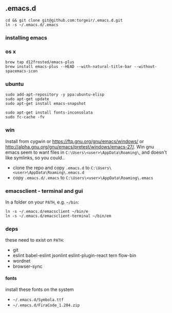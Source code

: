 ## .emacs.d

```
cd && git clone git@github.com:torgeir/.emacs.d.git
ln -s ~/.emacs.d/.emacs
```

### installing emacs

### os x

```
brew tap d12frosted/emacs-plus
brew install emacs-plus --HEAD --with-natural-title-bar --without-spacemacs-icon
```

### ubuntu

```
sudo add-apt-repository -y ppa:ubuntu-elisp
sudo apt-get update
sudo apt-get install emacs-snapshot

sudo apt-get install fonts-inconsolata
sudo fc-cache -fv
```

### win

Install from cygwin or https://ftp.gnu.org/gnu/emacs/windows/ or
http://alpha.gnu.org/gnu/emacs/pretest/windows/emacs-27/. Win gnu emacs seem to
want files in `C:\Users\<user>\AppData\Roaming\`, and doesn't like symlinks, so
you could..

- clone the repo and copy `.emacs.d` to `C:\Users\<user>\AppData\Roaming\.emacs.d`
- copy `.emacs.d/.emacs` to `C:\Users\<user>\AppData\Roaming\.emacs`

### emacsclient - terminal and gui

In a folder on your `PATH`, e.g. `~/bin`:

```
ln -s ~/.emacs.d/emacsclient ~/bin/e
ln -s ~/.emacs.d/emacsclient-terminal ~/bin/em
```

### deps

these need to exist on `PATH`:

- git
- eslint babel-eslint jsonlint eslint-plugin-react tern flow-bin
- wordnet
- browser-sync

#### fonts

install these fonts on the system

- `~/.emacs.d/Symbola.ttf`
- `~/.emacs.d/FiraCode_1.204.zip`





